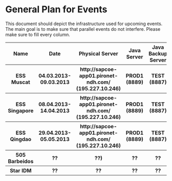 # General Plan for Events

This document should depict the infrastructure used for upcoming events. The main goal is to make sure that parallel events do not interfere. Please make sure to fill every column.

<table>
<thead>
 <tr>
  <th>Name</th>
  <th>Date</th>
  <th>Physical Server</th>
  <th>Java Server</th>
  <th>Java Backup Server</th>
  <th>TMUX Session</th>
  <th>Official URL</th>
  <th>Provider</th>
  <th>MongoDB Port Port</th>
  <th>Wind Port</th>
  <th>Officer</th>
 </tr>
</thead>
<tbody>
 <tr>
  <th>ESS Muscat</th>
  <th>04.03.2013-09.03.2013</th>
  <th>http://sapcoe-app01.pironet-ndh.com/ (195.227.10.246)</th>
  <th>PROD1 (8889)</th>
  <th>TEST (8887)</th>
  <th>sailing</th>
  <th>http://ess40-2013.sapsailing.com</th>
  <th>TracTrac</th>
  <th>10202</th>
  <th>2014</th>
  <th>Axel</th>
 </tr>
 <tr>
  <th>ESS Singapore</th>
  <th>08.04.2013-14.04.2013</th>
  <th>http://sapcoe-app01.pironet-ndh.com/ (195.227.10.246)</th>
  <th>PROD1 (8889)</th>
  <th>TEST (8887)</th>
  <th>sailing</th>
  <th>http://ess40-2013.sapsailing.com</th>
  <th>TracTrac</th>
  <th>10202</th>
  <th>2014</th>
  <th>Simon</th>
 </tr>
 <tr>
  <th>ESS Qingdao</th>
  <th>29.04.2013-05.05.2013</th>
  <th>http://sapcoe-app01.pironet-ndh.com/ (195.227.10.246)</th>
  <th>PROD1 (8889)</th>
  <th>TEST (8887)</th>
  <th>sailing</th>
  <th>http://ess40-2013.sapsailing.com</th>
  <th>TracTrac</th>
  <th>10202</th>
  <th>2014</th>
  <th>Simon</th>
 </tr>
 <tr>
  <th>505 Barbeidos</th>
  <th>??</th>
  <th>??)</th>
  <th>??</th>
  <th>??</th>
  <th>??</th>
  <th>??</th>
  <th>??</th>
  <th>??</th>
  <th>??</th>
  <th>Axel</th>
 </tr>
 <tr>
  <th>Star IDM</th>
  <th>??</th>
  <th>??</th>
  <th>??</th>
  <th>??</th>
  <th>??</th>
  <th>??</th>
  <th>??</th>
  <th>??</th>
  <th>??</th>
  <th>Frank</th>
 </tr>
</tbody>
</table>